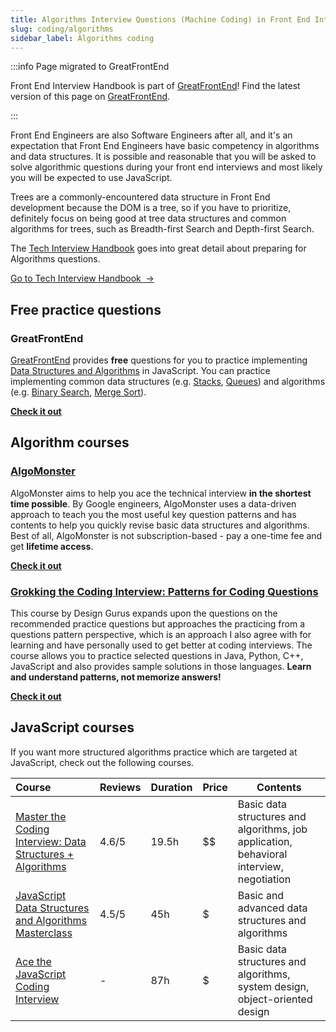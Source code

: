 ```yaml
---
title: Algorithms Interview Questions (Machine Coding) in Front End Interviews
slug: coding/algorithms
sidebar_label: Algorithms coding
---
```


:::info Page migrated to GreatFrontEnd

Front End Interview Handbook is part of [GreatFrontEnd](https://www.greatfrontend.com?utm_source=frontendinterviewhandbook&utm_medium=referral&gnrs=frontendinterviewhandbook)! Find the latest version of this page on [GreatFrontEnd](https://www.greatfrontend.com/front-end-interview-playbook/algorithms?utm_source=frontendinterviewhandbook&utm_medium=referral&gnrs=frontendinterviewhandbook).

:::

Front End Engineers are also Software Engineers after all, and it's an expectation that Front End Engineers have basic competency in algorithms and data structures. It is possible and reasonable that you will be asked to solve algorithmic questions during your front end interviews and most likely you will be expected to use JavaScript.

Trees are a commonly-encountered data structure in Front End development because the DOM is a tree, so if you have to prioritize, definitely focus on being good at tree data structures and common algorithms for trees, such as Breadth-first Search and Depth-first Search.

The [Tech Interview Handbook](https://www.techinterviewhandbook.org/algorithms/study-cheatsheet/) goes into great detail about preparing for Algorithms questions.

<a className="button button--primary" href="https://www.techinterviewhandbook.org/algorithms/study-cheatsheet/">Go to Tech Interview Handbook &nbsp;→</a>

## Free practice questions

### GreatFrontEnd

[GreatFrontEnd](https://www.greatfrontend.com?utm_source=frontendinterviewhandbook&utm_medium=referral&gnrs=frontendinterviewhandbook) provides **free** questions for you to practice implementing [Data Structures and Algorithms](https://www.greatfrontend.com/questions/javascript-dsa-interview-questions?utm_source=frontendinterviewhandbook&utm_medium=referral&gnrs=frontendinterviewhandbook) in JavaScript. You can practice implementing common data structures (e.g. [Stacks](https://www.greatfrontend.com/questions/algo/stack?utm_source=frontendinterviewhandbook&utm_medium=referral&gnrs=frontendinterviewhandbook), [Queues](https://www.greatfrontend.com/questions/algo/queue?utm_source=frontendinterviewhandbook&utm_medium=referral&gnrs=frontendinterviewhandbook)) and algorithms (e.g. [Binary Search](https://www.greatfrontend.com/questions/algo/binary-search?utm_source=frontendinterviewhandbook&utm_medium=referral&gnrs=frontendinterviewhandbook), [Merge Sort](https://www.greatfrontend.com/questions/algo/merge-sort?utm_source=frontendinterviewhandbook&utm_medium=referral&gnrs=frontendinterviewhandbook)).

[**Check it out**](https://www.greatfrontend.com/questions/javascript-dsa-interview-questions?utm_source=frontendinterviewhandbook&utm_medium=referral&gnrs=frontendinterviewhandbook)

## Algorithm courses

### [AlgoMonster](https://shareasale.com/r.cfm?b=1873647&u=3114753&m=114505&urllink=&afftrack=)

AlgoMonster aims to help you ace the technical interview **in the shortest time possible**. By Google engineers, AlgoMonster uses a data-driven approach to teach you the most useful key question patterns and has contents to help you quickly revise basic data structures and algorithms. Best of all, AlgoMonster is not subscription-based - pay a one-time fee and get **lifetime access**.

[**Check it out**](https://shareasale.com/r.cfm?b=1873647&u=3114753&m=114505&urllink=&afftrack=)

### [Grokking the Coding Interview: Patterns for Coding Questions](https://designgurus.org/link/kJSIoU?url=https%3A%2F%2Fdesigngurus.org%2Fcourse%3Fcourseid%3Dgrokking-the-coding-interview)

This course by Design Gurus expands upon the questions on the recommended practice questions but approaches the practicing from a questions pattern perspective, which is an approach I also agree with for learning and have personally used to get better at coding interviews. The course allows you to practice selected questions in Java, Python, C++, JavaScript and also provides sample solutions in those languages. **Learn and understand patterns, not memorize answers!**

[**Check it out**](https://designgurus.org/link/kJSIoU?url=https%3A%2F%2Fdesigngurus.org%2Fcourse%3Fcourseid%3Dgrokking-the-coding-interview)

## JavaScript courses

If you want more structured algorithms practice which are targeted at JavaScript, check out the following courses.

| Course | Reviews | Duration | Price | Contents |
| :-- | --- | --- | --- | --- |
| [Master the Coding Interview: Data Structures + Algorithms](https://fxo.co/DQpY) | 4.6/5 | 19.5h | $$ | Basic data structures and algorithms, job application, behavioral interview, negotiation |
| [JavaScript Data Structures and Algorithms Masterclass](https://fxo.co/DQpZ) | 4.5/5 | 45h | $ | Basic and advanced data structures and algorithms |
| [Ace the JavaScript Coding Interview](https://www.educative.io/path/ace-javascript-coding-interview?aff=x23W) | - | 87h | $ | Basic data structures and algorithms, system design, object-oriented design |
